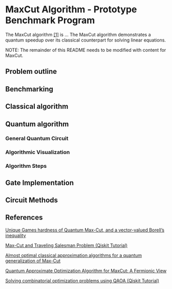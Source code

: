 # MaxCut Algorithm - Prototype Benchmark Program

The MaxCut algorithm [[1]](#references) is ... 
The MaxCut algorithm demonstrates a quantum speedup over its classical counterpart for solving linear equations. 

NOTE: The remainder of this README needs to be modified with content for MaxCut.

## Problem outline


## Benchmarking


## Classical algorithm


## Quantum algorithm


### General Quantum Circuit


### Algorithmic Visualization



### Algorithm Steps

  

## Gate Implementation



## Circuit Methods


## References

[Unique Games hardness of Quantum Max-Cut,
and a vector-valued Borell’s inequality](https://arxiv.org/pdf/2111.01254.pdf)

[Max-Cut and Traveling Salesman Problem (Qiskit Tutorial)](https://qiskit.org/documentation/optimization/tutorials/06_examples_max_cut_and_tsp.html)

[Almost optimal classical approximation algorithms
for a quantum generalization of Max-Cut](https://arxiv.org/pdf/1909.08846.pdf)

[Quantum Approximate Optimization Algorithm for MaxCut: A Fermionic View](https://arxiv.org/pdf/1706.02998.pdf)

[Solving combinatorial optimization problems using QAOA (Qiskit Tutorial)](https://qiskit.org/textbook/ch-applications/qaoa.html)